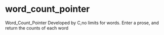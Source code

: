 # word_count_pointer
Word_Count_Pointer
Developed by C,no limits for words.
Enter a prose, and return the counts of each word
